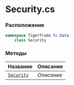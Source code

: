 
# Security.cs
### Расположение
```csharp
namespace TigerTrade.Tc.Data  
    class Security
```

### Методы
| Название | Описание |
| --- | --- |
| [`Security`](./Методы/Security.md) | *Описание* |

